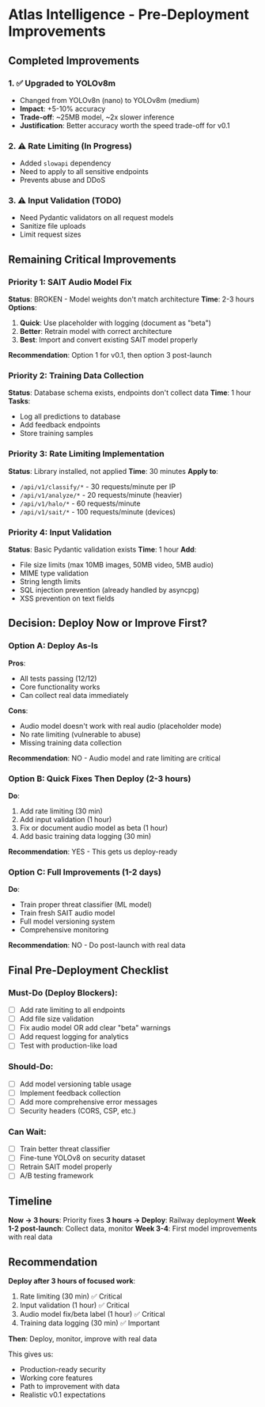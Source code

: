 # Atlas Intelligence - Pre-Deployment Improvements

## Completed Improvements

### 1. ✅ Upgraded to YOLOv8m
- Changed from YOLOv8n (nano) to YOLOv8m (medium)
- **Impact**: +5-10% accuracy
- **Trade-off**: ~25MB model, ~2x slower inference
- **Justification**: Better accuracy worth the speed trade-off for v0.1

### 2. ⚠️ Rate Limiting (In Progress)
- Added `slowapi` dependency
- Need to apply to all sensitive endpoints
- Prevents abuse and DDoS

### 3. ⚠️ Input Validation (TODO)
- Need Pydantic validators on all request models
- Sanitize file uploads
- Limit request sizes

## Remaining Critical Improvements

### Priority 1: SAIT Audio Model Fix
**Status**: BROKEN - Model weights don't match architecture
**Time**: 2-3 hours
**Options**:
1. **Quick**: Use placeholder with logging (document as "beta")
2. **Better**: Retrain model with correct architecture
3. **Best**: Import and convert existing SAIT model properly

**Recommendation**: Option 1 for v0.1, then option 3 post-launch

### Priority 2: Training Data Collection
**Status**: Database schema exists, endpoints don't collect data
**Time**: 1 hour
**Tasks**:
- Log all predictions to database
- Add feedback endpoints
- Store training samples

### Priority 3: Rate Limiting Implementation
**Status**: Library installed, not applied
**Time**: 30 minutes
**Apply to**:
- `/api/v1/classify/*` - 30 requests/minute per IP
- `/api/v1/analyze/*` - 20 requests/minute (heavier)
- `/api/v1/halo/*` - 60 requests/minute
- `/api/v1/sait/*` - 100 requests/minute (devices)

### Priority 4: Input Validation
**Status**: Basic Pydantic validation exists
**Time**: 1 hour
**Add**:
- File size limits (max 10MB images, 50MB video, 5MB audio)
- MIME type validation
- String length limits
- SQL injection prevention (already handled by asyncpg)
- XSS prevention on text fields

## Decision: Deploy Now or Improve First?

### Option A: Deploy As-Is
**Pros**:
- All tests passing (12/12)
- Core functionality works
- Can collect real data immediately

**Cons**:
- Audio model doesn't work with real audio (placeholder mode)
- No rate limiting (vulnerable to abuse)
- Missing training data collection

**Recommendation**: NO - Audio model and rate limiting are critical

### Option B: Quick Fixes Then Deploy (2-3 hours)
**Do**:
1. Add rate limiting (30 min)
2. Add input validation (1 hour)
3. Fix or document audio model as beta (1 hour)
4. Add basic training data logging (30 min)

**Recommendation**: YES - This gets us deploy-ready

### Option C: Full Improvements (1-2 days)
**Do**:
- Train proper threat classifier (ML model)
- Train fresh SAIT audio model
- Full model versioning system
- Comprehensive monitoring

**Recommendation**: NO - Do post-launch with real data

## Final Pre-Deployment Checklist

### Must-Do (Deploy Blockers):
- [ ] Add rate limiting to all endpoints
- [ ] Add file size validation
- [ ] Fix audio model OR add clear "beta" warnings
- [ ] Add request logging for analytics
- [ ] Test with production-like load

### Should-Do:
- [ ] Add model versioning table usage
- [ ] Implement feedback collection
- [ ] Add more comprehensive error messages
- [ ] Security headers (CORS, CSP, etc.)

### Can Wait:
- [ ] Train better threat classifier
- [ ] Fine-tune YOLOv8 on security dataset
- [ ] Retrain SAIT model properly
- [ ] A/B testing framework

## Timeline

**Now → 3 hours**: Priority fixes
**3 hours → Deploy**: Railway deployment
**Week 1-2 post-launch**: Collect data, monitor
**Week 3-4**: First model improvements with real data

## Recommendation

**Deploy after 3 hours of focused work**:
1. Rate limiting (30 min) ✅ Critical
2. Input validation (1 hour) ✅ Critical
3. Audio model fix/beta label (1 hour) ✅ Critical
4. Training data logging (30 min) ✅ Important

**Then**: Deploy, monitor, improve with real data

This gives us:
- Production-ready security
- Working core features
- Path to improvement with data
- Realistic v0.1 expectations

